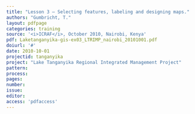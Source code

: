 ```yaml
---
title: "Lesson 3 – Selecting features, labeling and designing maps."
authors: "Gumbricht, T."
layout: pdfpage
categories: training
source: '<i>ICRAF</i>, October 2010, Nairobi, Kenya'
pdf: Laketanganyika-gis-ex03_LTRIMP_nairobi_20101001.pdf
doiurl: '#'
date: 2010-10-01
projectid: tanganyika
project: "Lake Tanganyika Regional Integrated Management Project"
pattern:
process:
pages:
number:
issue:
editor:
access: 'pdfaccess'
---
```

